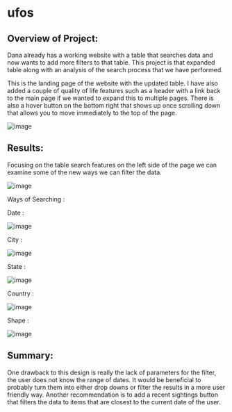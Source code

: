 # ufos
## Overview of Project: 
Dana already has a working website with a table that searches data and now wants to add more filters to that table. This project is that expanded table along with an analysis of the search process that we have performed.

This is the landing page of the website with the updated table. I have also added a couple of quality of life features such as a header with a link back to the main page if we wanted to expand this to multiple pages. There is also a hover button on the bottom right that shows up once scrolling down that allows you to move immediately to the top of the page. 

![image](https://user-images.githubusercontent.com/101137700/175819557-36736e05-4083-4dae-9cad-488d812c2dd0.png)


## Results: 
Focusing on the table search features on the left side of the page we can examine some of the new ways we can filter the data.

![image](https://user-images.githubusercontent.com/101137700/175819843-cad7a7ac-9dbc-4a89-ad1d-4d62eaa0649f.png)



Ways of Searching :

Date :

![image](https://user-images.githubusercontent.com/101137700/175819590-ea0f5038-8d05-44fd-88ac-a314e378a068.png)

City :

![image](https://user-images.githubusercontent.com/101137700/175819602-a9880b33-99a6-4742-8718-5e922fb1c492.png)

State :

![image](https://user-images.githubusercontent.com/101137700/175819609-081da3dc-524b-401c-a896-5b9dc8cf0b6b.png)

Country :

![image](https://user-images.githubusercontent.com/101137700/175819626-25a4400a-41b7-4133-9c29-4a2575764977.png)

Shape :

![image](https://user-images.githubusercontent.com/101137700/175819635-3a64a6b8-2be8-487d-8586-42a7d51e89c7.png)


## Summary: 
One drawback to this design is really the lack of parameters for the filter, the user does not know the range of dates. It would be beneficial to probably turn them into either drop downs or filter the results in a more user friendly way. Another recommendation is to add a recent sightings button that filters the data to items that are closest to the current date of the user. 
